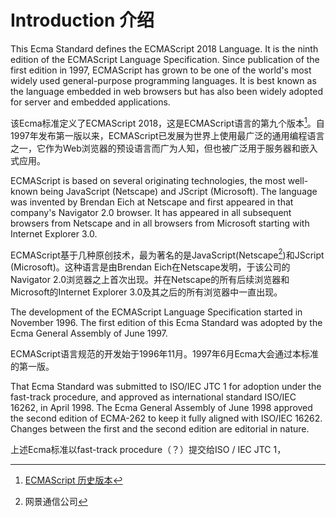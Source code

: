 # Introduction 介绍

This Ecma Standard defines the ECMAScript 2018 Language. It is the ninth edition of the ECMAScript Language
Specification. Since publication of the first edition in 1997, ECMAScript has grown to be one of the world's most
widely used general-purpose programming languages. It is best known as the language embedded in web browsers
but has also been widely adopted for server and embedded applications.

该Ecma标准定义了ECMAScript 2018，这是ECMAScript语言的第九个版本[^1]。自1997年发布第一版以来，ECMAScript已发展为世界上使用最广泛的通用编程语言之一，它作为Web浏览器的预设语言而广为人知，但也被广泛用于服务器和嵌入式应用。

ECMAScript is based on several originating technologies, the most well-known being JavaScript (Netscape) and
JScript (Microsoft). The language was invented by Brendan Eich at Netscape and first appeared in that company's
Navigator 2.0 browser. It has appeared in all subsequent browsers from Netscape and in all browsers from Microsoft
starting with Internet Explorer 3.0.

ECMAScript基于几种原创技术，最为著名的是JavaScript(Netscape[^2])和JScript (Microsoft)。这种语言是由Brendan Eich在Netscape发明，于该公司的Navigator 2.0浏览器之上首次出现。并在Netscape的所有后续浏览器和Microsoft的Internet Explorer 3.0及其之后的所有浏览器中一直出现。

The development of the ECMAScript Language Specification started in November 1996. The first edition of this Ecma
Standard was adopted by the Ecma General Assembly of June 1997.

ECMAScript语言规范的开发始于1996年11月。1997年6月Ecma大会通过本标准的第一版。

That Ecma Standard was submitted to ISO/IEC JTC 1 for adoption under the fast-track procedure, and approved as
international standard ISO/IEC 16262, in April 1998. The Ecma General Assembly of June 1998 approved the second
edition of ECMA-262 to keep it fully aligned with ISO/IEC 16262. Changes between the first and the second edition
are editorial in nature.

上述Ecma标准以fast-track procedure（？）提交给ISO / IEC JTC 1，

[^1]: [ECMAScript 历史版本](https://developer.mozilla.org/zh-CN/docs/Web/JavaScript/Language_Resources)
[^2]: 网景通信公司